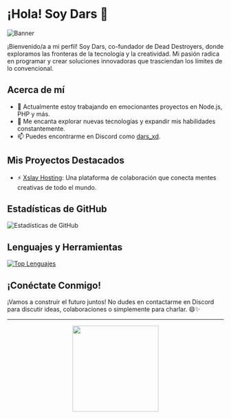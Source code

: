 # ¡Hola! Soy Dars 👋

![Banner](https://cdn.pfps.gg/banners/7961-rinrin.gif)

¡Bienvenido/a a mi perfil! Soy Dars, co-fundador de Dead Destroyers, donde exploramos las fronteras de la tecnología y la creatividad. Mi pasión radica en programar y crear soluciones innovadoras que trasciendan los límites de lo convencional.

## Acerca de mí

- 🔭 Actualmente estoy trabajando en emocionantes proyectos en Node.js, PHP y más.
- 🌱 Me encanta explorar nuevas tecnologías y expandir mis habilidades constantemente.
- 📫 Puedes encontrarme en Discord como [dars_xd](https://discord.com/users/1066121330161897572).

## Mis Proyectos Destacados

- ⚡️ [Xslay Hosting](https://github.com/Xslay-Hosting/xslay): Una plataforma de colaboración que conecta mentes creativas de todo el mundo.

## Estadísticas de GitHub

![Estadísticas de GitHub](https://github-readme-stats.vercel.app/api?username=Bydars&show_icons=true&theme=radical)

## Lenguajes y Herramientas

[![Top Lenguajes](https://github-readme-stats.vercel.app/api/top-langs/?username=Bydars&layout=compact&theme=radical)](https://github.com/Bydars)

## ¡Conéctate Conmigo!

¡Vamos a construir el futuro juntos! No dudes en contactarme en Discord para discutir ideas, colaboraciones o simplemente para charlar. 😄✨

---

<p align="center">
  <img src="https://github.com/Bydars/Bydars/raw/main/assets/giphy.gif" width="200" height="200"/>
</p>



